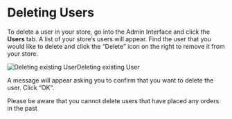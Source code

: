 # Deleting Users

To delete a user in your store, go into the Admin Interface and click the **Users** tab. A list of your store’s users will appear. Find the user that you would like to delete and click the “Delete” icon on the right to remove it from your store.

![Deleting existing User](https://guides.spreecommerce.org/static/bedf38558f2f67904d2c4e3674635e6f/03ffe/user_delete_option.jpg)Deleting existing User

A message will appear asking you to confirm that you want to delete the user. Click “OK”.

Please be aware that you cannot delete users that have placed any orders in the past

